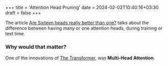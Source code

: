 +++
title = 'Attention Head Pruning'
date = 2024-02-02T10:40:16+03:30
draft = false
+++

The article [Are Sixteen heads really better than one?](https://proceedings.neurips.cc/paper_files/paper/2019/file/2c601ad9d2ff9bc8b282670cdd54f69f-Paper.pdf) talks about the difference between having many or one attention heads, during training or test time. 

### Why would that matter?

One of the innovations of [The Transformer](https://arxiv.org/abs/1706.03762), was **Multi-Head Attention**.


